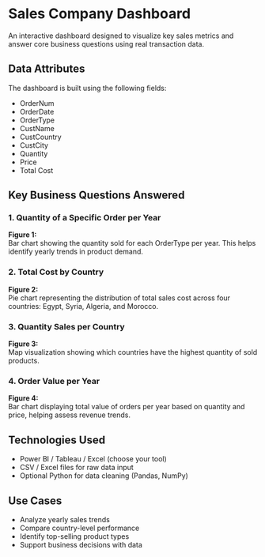 # Sales Company Dashboard

An interactive dashboard designed to visualize key sales metrics and answer core business questions using real transaction data.

## Data Attributes

The dashboard is built using the following fields:

- OrderNum  
- OrderDate  
- OrderType  
- CustName  
- CustCountry  
- CustCity  
- Quantity  
- Price  
- Total Cost

## Key Business Questions Answered

### 1. Quantity of a Specific Order per Year  
**Figure 1:**  
Bar chart showing the quantity sold for each OrderType per year. This helps identify yearly trends in product demand.

### 2. Total Cost by Country  
**Figure 2:**  
Pie chart representing the distribution of total sales cost across four countries: Egypt, Syria, Algeria, and Morocco.

### 3. Quantity Sales per Country  
**Figure 3:**  
Map visualization showing which countries have the highest quantity of sold products.

### 4. Order Value per Year  
**Figure 4:**  
Bar chart displaying total value of orders per year based on quantity and price, helping assess revenue trends.

## Technologies Used

- Power BI / Tableau / Excel (choose your tool)
- CSV / Excel files for raw data input
- Optional Python for data cleaning (Pandas, NumPy)

## Use Cases

- Analyze yearly sales trends  
- Compare country-level performance  
- Identify top-selling product types  
- Support business decisions with data



